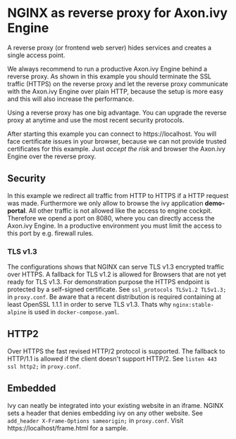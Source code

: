 # NGINX as reverse proxy for Axon.ivy Engine
A reverse proxy (or frontend web server) hides services
and creates a single access point.

We always recommend to run a productive Axon.ivy Engine
behind a reverse proxy. As shown in this example you should
terminate the SSL traffic (HTTPS) on the reverse proxy and
let the reverse proxy communicate with the Axon.ivy Engine
over plain HTTP, because the setup is more easy and this
will also increase the performance.

Using a reverse proxy has one big advantage. You can upgrade
the reverse proxy at anytime and use the most recent security
protocols.

After starting this example you can connect to https://localhost.
You will face certificate issues in your browser, because
we can not provide trusted certificates for this example. Just
_accept the risk_ and browser the Axon.ivy Engine over the reverse
proxy.

## Security
In this example we redirect all traffic from HTTP to HTTPS if 
a HTTP request was made. Furthermore we only allow to browse
the ivy application __demo-portal__. All other traffic
is not allowed like the access to engine cockpit. Therefore
we opend a port on 8080, where you can directly access the Axon.ivy
Engine. In a productive environment you must limit the access to this
port by e.g. firewall rules.

### TLS v1.3
The configurations shows that NGINX can serve TLS v1.3 encrypted traffic over HTTPS.
A fallback for TLS v1.2 is allowed for Browsers that are not yet ready for TLS v1.3.
For demonstration purpose the HTTPS endpoint is protected by a self-signed certificate.
See `ssl_protocols TLSv1.2 TLSv1.3;` in `proxy.conf`.
Be aware that a recent distribution is required containing at least OpenSSL 1.1.1
in order to serve TLS v1.3. Thats why `nginx:stable-alpine` is used in `docker-compose.yaml`.

## HTTP2
Over HTTPS the fast revised HTTP/2 protocol is supported.
The fallback to HTTP/1.1 is allowed if the client doesn't support HTTP/2.
See `listen 443 ssl http2;` in `proxy.conf`.

## Embedded
Ivy can neatly be integrated into your existing website in an iframe.
NGINX sets a header that denies embedding ivy on any other website.
See `add_header X-Frame-Options sameorigin;` in `proxy.conf`.
Visit https://localhost/frame.html for a sample.
